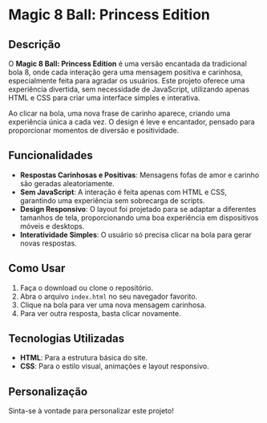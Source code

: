 # Magic 8 Ball: Princess Edition

## Descrição

O **Magic 8 Ball: Princess Edition** é uma versão encantada da tradicional bola 8, onde cada interação gera uma mensagem positiva e carinhosa, especialmente feita para agradar os usuários. Este projeto oferece uma experiência divertida, sem necessidade de JavaScript, utilizando apenas HTML e CSS para criar uma interface simples e interativa.

Ao clicar na bola, uma nova frase de carinho aparece, criando uma experiência única a cada vez. O design é leve e encantador, pensado para proporcionar momentos de diversão e positividade.

## Funcionalidades

- **Respostas Carinhosas e Positivas**: Mensagens fofas de amor e carinho são geradas aleatoriamente.
- **Sem JavaScript**: A interação é feita apenas com HTML e CSS, garantindo uma experiência sem sobrecarga de scripts.
- **Design Responsivo**: O layout foi projetado para se adaptar a diferentes tamanhos de tela, proporcionando uma boa experiência em dispositivos móveis e desktops.
- **Interatividade Simples**: O usuário só precisa clicar na bola para gerar novas respostas.

## Como Usar

1. Faça o download ou clone o repositório.
2. Abra o arquivo `index.html` no seu navegador favorito.
3. Clique na bola para ver uma nova mensagem carinhosa.
4. Para ver outra resposta, basta clicar novamente.

## Tecnologias Utilizadas

- **HTML**: Para a estrutura básica do site.
- **CSS**: Para o estilo visual, animações e layout responsivo.

## Personalização

Sinta-se à vontade para personalizar este projeto! 

